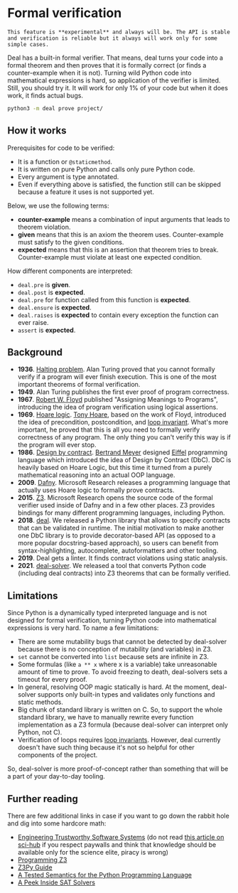 # Formal verification

```{warning}
This feature is **experimental** and always will be. The API is stable and verification is reliable but it always will work only for some simple cases.
```

Deal has a built-in formal verifier. That means, deal turns your code into a formal theorem and then proves that it is formally correct (or finds a counter-example when it is not). Turning wild Python code into mathematical expressions is hard, so application of the verifier is limited. Still, you should try it. It will work for only 1% of your code but when it does work, it finds actual bugs.

```bash
python3 -m deal prove project/
```

## How it works

Prerequisites for code to be verified:

+ It is a function or `@staticmethod`.
+ It is written on pure Python and calls only pure Python code.
+ Every argument is type annotated.
+ Even if everything above is satisfied, the function still can be skipped because a feature it uses is not supported yet.

Below, we use the following terms:

+ **counter-example** means a combination of input arguments that leads to theorem violation.
+ **given** means that this is an axiom the theorem uses. Counter-example must satisfy to the given conditions.
+ **expected** means that this is an assertion that theorem tries to break. Counter-example must violate at least one expected condition.

How different components are interpreted:

+ `deal.pre` is **given**.
+ `deal.post` is **expected**.
+ `deal.pre` for function called from this function is **expected**.
+ `deal.ensure` is **expected**.
+ `deal.raises` is **expected** to contain every exception the function can ever raise.
+ `assert` is **expected**.

## Background

+ **1936**. [Halting problem](https://en.wikipedia.org/wiki/Halting_problem). Alan Turing proved that you cannot formally verify if a program will ever finish execution. This is one of the most important theorems of formal verification.
+ **1949**. Alan Turing publishes the first ever proof of program correctness.
+ **1967**. [Robert W. Floyd](https://en.wikipedia.org/wiki/Robert_W._Floyd) published "Assigning Meanings to Programs", introducing the idea of program verification using logical assertions.
+ **1969**. [Hoare logic](https://en.wikipedia.org/wiki/Hoare_logic). [Tony Hoare](https://en.wikipedia.org/wiki/Tony_Hoare), based on the work of Floyd, introduced the idea of precondition, postcondition, and [loop invariant](https://en.wikipedia.org/wiki/Loop_invariant). What's more important, he proved that this is all you need to formally verify correctness of any program. The only thing you can't verify this way is if the program will ever stop.
+ **1986**. [Design by contract](https://en.wikipedia.org/wiki/Design_by_contract). [Bertrand Meyer](https://en.wikipedia.org/wiki/Bertrand_Meyer) designed [Eiffel](https://en.wikipedia.org/wiki/Eiffel_programming_language) programming language which introduced the idea of Design by Contract (DbC). DbC is heavily based on Hoare Logic, but this time it turned from a purely mathematical reasoning into an actual OOP language.
+ **2009**. [Dafny](https://en.wikipedia.org/wiki/Dafny). Microsoft Research releases a programming language that actually uses Hoare logic to formally prove contracts.
+ **2015**. [Z3](https://en.wikipedia.org/wiki/Z3_Theorem_Prover). Microsoft Research opens the source code of the formal verifier used inside of Dafny and in a few other places. Z3 provides bindings for many different programming languages, including Python.
+ **2018**. [deal](https://github.com/life4/deal). We released a Python library that allows to specify contracts that can be validated in runtime. The initial motivation to make another one DbC library is to provide decorator-based API (as opposed to a more popular docstring-based approach), so users can benefit from syntax-highlighting, autocomplete, autoformatters and other tooling.
+ **2019**. Deal gets a linter. It finds contract violations using static analysis.
+ **2021**. [deal-solver](https://github.com/life4/deal-solver). We released a tool that converts Python code (including deal contracts) into Z3 theorems that can be formally verified.

## Limitations

Since Python is a dynamically typed interpreted language and is not designed for formal verification, turning Python code into mathematical expressions is very hard. To name a few limitations:

+ There are some mutability bugs that cannot be detected by deal-solver because there is no conception of mutability (and variables) in Z3.
+ `set` cannot be converted into `list` because sets are infinite in Z3.
+ Some formulas (like `a ** x` where x is a variable) take unreasonable amount of time to prove. To avoid freezing to death, deal-solvers sets a timeout for every proof.
+ In general, resolving OOP magic statically is hard. At the moment, deal-solver supports only built-in types and validates only functions and static methods.
+ Big chunk of standard library is written on C. So, to support the whole standard library, we have to manually rewrite every function implementation as a Z3 formula (because deal-solver can interpret only Python, not C).
+ Verification of loops requires [loop invariants](https://en.wikipedia.org/wiki/Loop_invariant). However, deal currently doesn't have such thing because it's not so helpful for other components of the project.

So, deal-solver is more proof-of-concept rather than something that will be a part of your day-to-day tooling.

## Further reading

There are few additional links in case if you want to go down the rabbit hole and dig into some hardcore math:

+ [Engineering Trustworthy Software Systems](https://link.springer.com/book/10.1007/978-3-030-17601-3) (do not read [this article on sci-hub](https://sci-hub.se/10.1007/978-3-030-17601-3) if you respect paywalls and think that knowledge should be available only for the science elite, piracy is wrong)
+ [Programming Z3](http://theory.stanford.edu/~nikolaj/programmingz3.html)
+ [Z3Py Guide](http://ericpony.github.io/z3py-tutorial/guide-examples.htm)
+ [A Tested Semantics for the Python Programming Language](http://cs.brown.edu/research/plt/dl/lambda-py/lambda-py.pdf)
+ [A Peek Inside SAT Solvers](https://youtu.be/d76e4hV1iJY)
